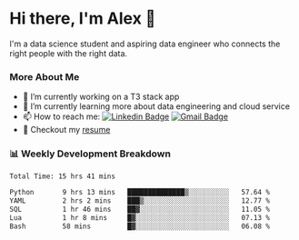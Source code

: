 # Hi there, I'm Alex  👋

I'm a data science student and aspiring data engineer who connects the right people with the right data. 

### More About Me

- 🔭 I’m currently working on a T3 stack app
- 🌱 I’m currently learning more about data engineering and cloud service
- 📫 How to reach me: [![Linkedin Badge](https://img.shields.io/badge/Alex%20Chen-blue?style=flat&logo=linkedin&labelColor=blue&link=https://www.linkedin.com/in/alex-chen-112523chen)](https://www.linkedin.com/in/alex-chen-112523chen/) [![Gmail Badge](https://img.shields.io/badge/-Alex%20Chen-c14438?style=flat&logo=Gmail&logoColor=white&link=mailto:itsalexchen@gmail.com)](mailto:itsalexchen@gmail.com)
- 📝 Checkout my [resume](https://112523chen.vercel.app/AlexChenResume.pdf)


### 📊 Weekly Development Breakdown
<!--START_SECTION:waka-->

```txt
Total Time: 15 hrs 41 mins

Python       9 hrs 13 mins   ██████████████▒░░░░░░░░░░   57.64 %
YAML         2 hrs 2 mins    ███▒░░░░░░░░░░░░░░░░░░░░░   12.77 %
SQL          1 hr 46 mins    ██▓░░░░░░░░░░░░░░░░░░░░░░   11.05 %
Lua          1 hr 8 mins     █▓░░░░░░░░░░░░░░░░░░░░░░░   07.13 %
Bash         58 mins         █▓░░░░░░░░░░░░░░░░░░░░░░░   06.08 %
```

<!--END_SECTION:waka-->
